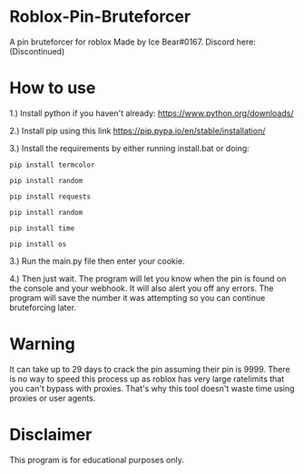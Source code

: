# Roblox-Pin-Bruteforcer
A pin bruteforcer for roblox
Made by Ice Bear#0167. Discord here: (Discontinued)
# How to use
1.) Install python if you haven't already: https://www.python.org/downloads/

2.) Install pip using this link https://pip.pypa.io/en/stable/installation/

3.) Install the requirements by either running install.bat or doing:

`pip install termcolor` 

`pip install random` 

`pip install requests`

`pip install random` 

`pip install time`

`pip install os`

3.) Run the main.py file then enter your cookie.

4.) Then just wait. The program will let you know when the pin is found on the console and your webhook. It will also alert you off any errors. The program will save the number it was attempting so you can continue bruteforcing later.
# Warning
It can take up to 29 days to crack the pin assuming their pin is 9999.
There is no way to speed this process up as roblox has very large ratelimits that you can't bypass with proxies.
That's why this tool doesn't waste time using proxies or user agents.

# Disclaimer
This program is for educational purposes only.
